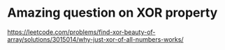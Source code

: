 # Amazing question on XOR property

https://leetcode.com/problems/find-xor-beauty-of-array/solutions/3015014/why-just-xor-of-all-numbers-works/

